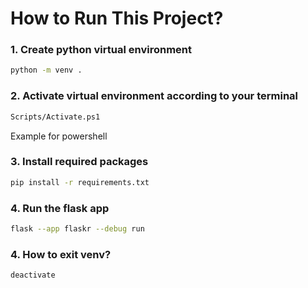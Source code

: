 # How to Run This Project?

### 1. Create python virtual environment

```sh
python -m venv .
```

### 2. Activate virtual environment according to your terminal

```sh
Scripts/Activate.ps1
```

Example for powershell

### 3. Install required packages

```sh
pip install -r requirements.txt
```

### 4. Run the flask app

```sh
flask --app flaskr --debug run
```

### 4. How to exit venv?

```sh
deactivate
```
